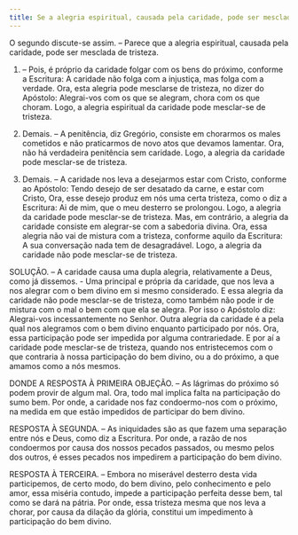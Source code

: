 ```yaml
---
title: Se a alegria espiritual, causada pela caridade, pode ser mesclada de tristeza
---
```


O segundo discute-se assim. – Parece que a alegria espiritual, causada pela caridade, pode ser mesclada de tristeza.  

1. – Pois, é próprio da caridade folgar com os bens do próximo, conforme a Escritura: A caridade não folga com a injustiça, mas folga com a verdade. Ora, esta alegria pode mesclarse de tristeza, no dizer do Apóstolo: Alegrai-vos com os que se alegram, chora com os que choram. Logo, a alegria espiritual da caridade pode mesclar-se de tristeza.  

2. Demais. – A penitência, diz Gregório, consiste em chorarmos os males cometidos e não praticarmos de novo atos que devamos lamentar. Ora, não há verdadeira penitência sem caridade. Logo, a alegria da caridade pode mesclar-se de tristeza.  

3. Demais. – A caridade nos leva a desejarmos estar com Cristo, conforme ao Apóstolo: Tendo desejo de ser desatado da carne, e estar com Cristo, Ora, esse desejo produz em nós uma certa tristeza, como o diz a Escritura: Ai de mim, que o meu desterro se prolongou. Logo, a alegria da caridade pode mesclar-se de tristeza.  Mas, em contrário, a alegria da caridade consiste em alegrar-se com a sabedoria divina. Ora, essa alegria não vai de mistura com a tristeza, conforme aquilo da Escritura: A sua conversação nada tem de desagradável. Logo, a alegria da caridade não pode mesclar-se de tristeza.  

SOLUÇÃO. – A caridade causa uma dupla alegria, relativamente a Deus, como já dissemos. - Uma principal e própria da caridade, que nos leva a nos alegrar com o bem divino em si mesmo considerado. E essa alegria da caridade não pode mesclar-se de tristeza, como também não pode ir de mistura com o mal o bem com que ela se alegra. Por isso o Apóstolo diz: Alegrai-vos incessantemente no Senhor. Outra alegria da caridade é a pela qual nos alegramos com o bem divino enquanto participado por nós. Ora, essa participação pode ser impedida por alguma contrariedade. E por aí a caridade pode mesclar-se de tristeza, quando nos entristecemos com o que contraria à nossa participação do bem divino, ou a do próximo, a que amamos como a nós mesmos.  

DONDE A RESPOSTA À PRIMEIRA OBJEÇÃO. – As lágrimas do próximo só podem provir de algum mal. Ora, todo mal implica falta na participação do sumo bem. Por onde, a caridade nos faz condoermo-nos com o próximo, na medida em que estão impedidos de participar do bem divino.  

RESPOSTA À SEGUNDA. – As iniquidades são as que fazem uma separação entre nós e Deus, como diz a Escritura. Por onde, a razão de nos condoermos por causa dos nossos pecados passados, ou mesmo pelos dos outros, é esses pecados nos impedirem a participação do bem divino. 

RESPOSTA À TERCEIRA. – Embora no miserável desterro desta vida participemos, de certo modo, do bem divino, pelo conhecimento e pelo amor, essa miséria contudo, impede a participação perfeita desse bem, tal como se dará na pátria. Por onde, essa tristeza mesma que nos leva a chorar, por causa da dilação da glória, constitui um impedimento à participação do bem divino.